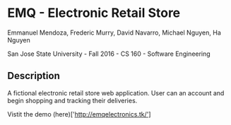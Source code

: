 # EMQ - Electronic Retail Store

Emmanuel Mendoza, Frederic Murry, David Navarro, Michael Nguyen, Ha Nguyen

San Jose State University - Fall 2016 - CS 160 - Software Engineering

## Description

A fictional electronic retail store web application. User can an account and begin shopping and tracking their deliveries.

Vistit the demo (here)['http://emqelectronics.tk/']